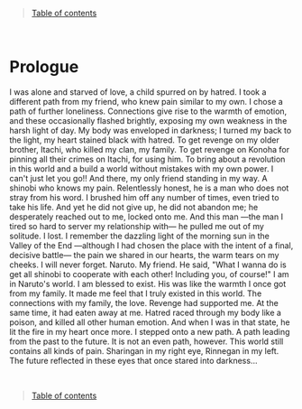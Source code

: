 > [Table of contents](./en.md#-table-of-contents)

<br>

# Prologue

I was alone and starved of love, a child spurred on by hatred.
I took a different path from my friend, who knew pain similar to my own. I chose a path of further loneliness.
Connections give rise to the warmth of emotion, and these occasionally flashed brightly, exposing my own weakness in the harsh light of day. My body was enveloped in darkness; I turned my back to the light, my heart stained black with hatred.
To get revenge on my older brother, Itachi, who killed my clan, my family. To get revenge on Konoha for pinning all their crimes on Itachi, for using him. To bring about a revolution in this world and a build a world without mistakes with my own power.
I can't just let you go!!
And there, my only friend standing in my way. A shinobi who knows my pain. Relentlessly honest, he is a man who does not stray from his word.
I brushed him off any number of times, even tried to take his life. And yet he did not give up, he did not abandon me; he desperately reached out to me, locked onto me. And this man —the man I tired so hard to server my relationship with— he pulled me out of my solitude.
I lost.
I remember the dazzling light of the morning sun in the Valley of the End —although I had chosen the place with the intent of a final, decisive battle— the pain we shared in our hearts, the warm tears on my cheeks. I will never forget.
Naruto. My friend. He said, "What I wanna do is get all shinobi to cooperate with each other! Including you, of course!"
I am in Naruto's world. I am blessed to exist.
His was like the warmth I once got from my family. It made me feel that I truly existed in this world. The connections with my family, the love.
Revenge had supported me. At the same time, it had eaten away at me. Hatred raced through my body like a poison, and killed all other human emotion. And when I was in that state, he lit the fire in my heart once more.
I stepped onto a new path. A path leading from the past to the future. It is not an even path, however. This world still contains all kinds of pain.
Sharingan in my right eye, Rinnegan in my left.
The future reflected in these eyes that once stared into darkness...

<br>

> [Table of contents](./en.md#-table-of-contents)
